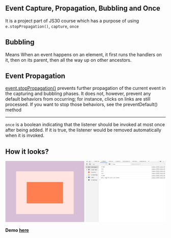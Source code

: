 ## Event Capture, Propagation, Bubbling and Once

It is a project part of JS30 course which has a purpose of using ``e.stopPropagation()``, ``capture``, ``once``

## Bubbling 

Means When an event happens on an element, it first runs the handlers on it, then on its parent, then all the way up on other ancestors.

## Event Propagation
 [event.stopPropagation()](https://developer.mozilla.org/en-US/docs/Web/API/Event/stopPropagation) prevents further propagation of the current event in the capturing and bubbling phases. It does not, however, prevent any default behaviors from occurring; for instance, clicks on links are still processed. If you want to stop those behaviors, see the preventDefault() method

---

``once`` is a boolean indicating that the listener should be invoked at most once after being added. If it is true, the listener would be removed automatically when it is invoked.

## How it looks? 

![alt text](https://github.com/bilgedemirkaya/JS-30/blob/main/25%20Event%20Capture/event.JPG)

**Demo [here](https://bilgedemirkaya.github.io/JS-30/25%20Event%20Capture/index-START.html)**